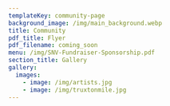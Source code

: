 ```yaml
---
templateKey: community-page
background_image: /img/main_background.webp
title: Community
pdf_title: Flyer
pdf_filename: coming_soon
menu: /img/SNV-Fundraiser-Sponsorship.pdf
section_title: Gallery
gallery:
  images:
    - image: /img/artists.jpg
    - image: /img/truxtonmile.jpg
---
```


